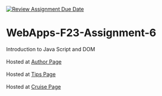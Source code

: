 [![Review Assignment Due Date](https://classroom.github.com/assets/deadline-readme-button-24ddc0f5d75046c5622901739e7c5dd533143b0c8e959d652212380cedb1ea36.svg)](https://classroom.github.com/a/b9NC0g7h)
# WebApps-F23-Assignment-6
Introduction to Java Script and DOM
<br> </br>
Hosted at [Author Page]( https://44-563-webapps-f23.github.io/44563-webapps-f23-assignment6-kavyasree05/author.html)
<br> </br>
Hosted at [Tips Page]( https://44-563-webapps-f23.github.io/44563-webapps-f23-assignment6-kavyasree05/tips.html)
<br> </br>
Hosted at [Cruise Page]( https://44-563-webapps-f23.github.io/44563-webapps-f23-assignment6-kavyasree05/cruise.html)
